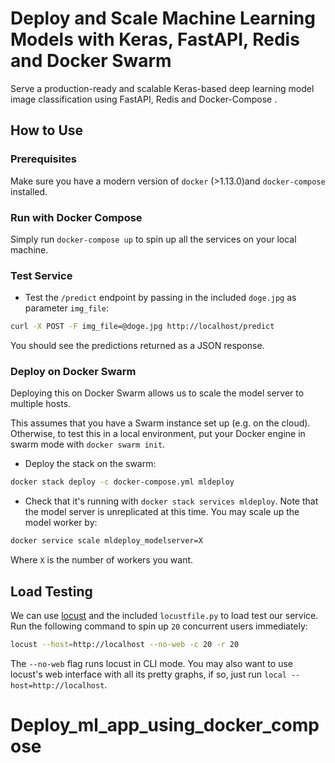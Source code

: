 # Deploy and Scale Machine Learning Models with Keras, FastAPI, Redis and Docker Swarm
Serve a production-ready and scalable Keras-based deep learning model image classification using FastAPI, Redis and Docker-Compose .
## How to Use

### Prerequisites
Make sure you have a modern version of `docker` (>1.13.0)and `docker-compose` installed.

### Run with Docker Compose
Simply run `docker-compose up` to spin up all the services on your local machine.

### Test Service
* Test the `/predict` endpoint by passing in the included `doge.jpg` as parameter `img_file`:

```bash
curl -X POST -F img_file=@doge.jpg http://localhost/predict
```

You should see the predictions returned as a JSON response.

### Deploy on Docker Swarm
Deploying this on Docker Swarm allows us to scale the model server to multiple hosts. 

This assumes that you have a Swarm instance set up (e.g. on the cloud). Otherwise, to test this in a local environment, put your Docker engine in swarm mode with `docker swarm init`.

* Deploy the stack on the swarm:

```bash
docker stack deploy -c docker-compose.yml mldeploy
```

* Check that it's running with `docker stack services mldeploy`. Note that the model server is unreplicated at this time. You may scale up the model worker by:

```bash
docker service scale mldeploy_modelserver=X
```

Where `X` is the number of workers you want.

## Load Testing
We can use [locust](https://locust.io) and the included `locustfile.py` to load test our service. Run the following command to spin up `20` concurrent users immediately:

```bash
locust --host=http://localhost --no-web -c 20 -r 20
```

The `--no-web` flag runs locust in CLI mode. You may also want to use locust's web interface with all its pretty graphs, if so, just run `local --host=http://localhost`.
# Deploy_ml_app_using_docker_compose
